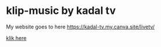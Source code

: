# klip-music by kadal tv
My website goes to here https://kadal-tv.my.canva.site/livetv/

[klik here](https://kadal-tv.my.canva.site/livetv/)

